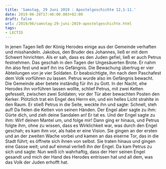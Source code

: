 ```yaml
---
title: 'Samstag, 29 Juni 2019 : Apostelgeschichte 12,1-11.'
date: 2019-06-28T17:46:00.003+02:00
draft: false
url: /2019/06/samstag-29-juni-2019-apostelgeschichte.html
tags: 
- LECTIO
---
```


In jenen Tagen ließ der König Herodes einige aus der Gemeinde verhaften und misshandeln. Jakobus, den Bruder des Johannes, ließ er mit dem Schwert hinrichten. Als er sah, dass es den Juden gefiel, ließ er auch Petrus festnehmen. Das geschah in den Tagen der Ungesäuerten Brote. Er nahm ihn also fest und warf ihn ins Gefängnis. Die Bewachung übertrug er vier Abteilungen von je vier Soldaten. Er beabsichtigte, ihn nach dem Paschafest dem Volk vorführen zu lassen. Petrus wurde also im Gefängnis bewacht. Die Gemeinde aber betete inständig für ihn zu Gott. In der Nacht, ehe Herodes ihn vorführen lassen wollte, schlief Petrus, mit zwei Ketten gefesselt, zwischen zwei Soldaten; vor der Tür aber bewachten Posten den Kerker. Plötzlich trat ein Engel des Herrn ein, und ein helles Licht strahlte in den Raum. Er stieß Petrus in die Seite, weckte ihn und sagte: Schnell, steh auf! Da fielen die Ketten von seinen Händen. Der Engel aber sagte zu ihm: Gürte dich, und zieh deine Sandalen an! Er tat es. Und der Engel sagte zu ihm: Wirf deinen Mantel um, und folge mir! Dann ging er hinaus, und Petrus folgte ihm, ohne zu wissen, dass es Wirklichkeit war, was durch den Engel geschah; es kam ihm vor, als habe er eine Vision. Sie gingen an der ersten und an der zweiten Wache vorbei und kamen an das eiserne Tor, das in die Stadt führt; es öffnete sich ihnen von selbst. Sie traten hinaus und gingen eine Gasse weit; und auf einmal verließ ihn der Engel. Da kam Petrus zu sich und sagte: Nun weiß ich wahrhaftig, dass der Herr seinen Engel gesandt und mich der Hand des Herodes entrissen hat und all dem, was das Volk der Juden erhofft hat.